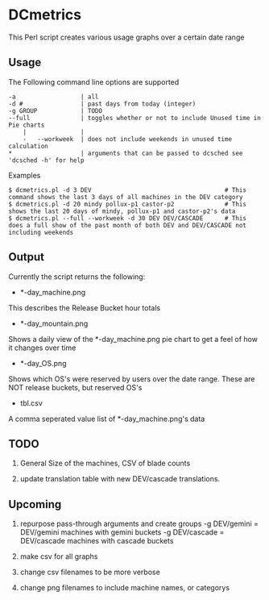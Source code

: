 DCmetrics
=============

This Perl script creates various usage graphs over a certain date range

Usage
-------

The Following command line options are supported

	-a 					| all
	-d #  				| past days from today (integer)
	-g GROUP			| TODO
	--full				| toggles whether or not to include Unused time in Pie charts
		|				|
		-	--workweek	| does not include weekends in unused time calculation
	*					| arguments that can be passed to dcsched see 'dcsched -h' for help

Examples

	$ dcmetrics.pl -d 3 DEV										# This command shows the last 3 days of all machines in the DEV category
	$ dcmetrics.pl -d 20 mindy pollux-p1 castor-p2 				# This shows the last 20 days of mindy, pollux-p1 and castor-p2's data
	$ dcmetrics.pl --full --workweek -d 30 DEV DEV/CASCADE 		# This does a full show of the past month of both DEV and DEV/CASCADE not including weekends

Output
-------

Currently the script returns the following:

* *-day_machine.png

This describes the Release Bucket hour totals

* *-day_mountain.png

Shows a daily view of the *-day_machine.png pie chart to get a feel of how it changes over time

* *-day_OS.png

Shows which OS's were reserved by users over the date range. These are NOT release buckets, but reserved OS's

* tbl.csv

A comma seperated value list of *-day_machine.png's data

TODO
------------

1. General Size of the machines, CSV of blade counts

2. update translation table with new DEV/cascade translations.

Upcoming
------------

1. repurpose pass-through arguments and create groups 
	-g DEV/gemini  = DEV/gemini machines with gemini buckets
	-g DEV/cascade = DEV/cascade machines with cascade buckets
	
2. make csv for all graphs
3. change csv filenames to be more verbose
4. change png filenames to include machine names, or categorys
 





